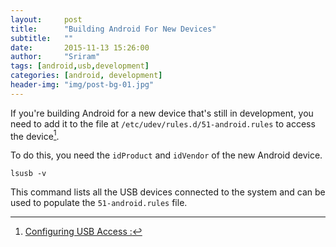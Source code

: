 ```yaml
---
layout:     post
title:      "Building Android For New Devices"
subtitle:   ""
date:       2015-11-13 15:26:00
author:     "Sriram"
tags: [android,usb,development]
categories: [android, development]
header-img: "img/post-bg-01.jpg"
---
```



If you're building Android for a new device that's still in development, you need to add it to the file at `/etc/udev/rules.d/51-android.rules` to access the device[^usba].

To do this, you need the `idProduct` and `idVendor` of the new Android device. 

`lsusb -v`

This command lists all the USB devices connected to the system and can be used to populate the `51-android.rules` file.


[^usba]:[Configuring USB Access :](https://source.android.com/source/initializing.html#configuring-usb-access)


